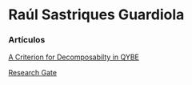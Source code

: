 # Raúl Sastriques Guardiola

### Artículos

[A Criterion for Decomposabilty in QYBE ](https://academic.oup.com/imrn/advance-article/doi/10.1093/imrn/rnab357/6474504?guestAccessKey=3a3f55ba-643b-4fda-a0ea-294dd8dea8a2)

[Research Gate](https://www.researchgate.net/profile/Raul-Sastriques-Guardiola-2)
